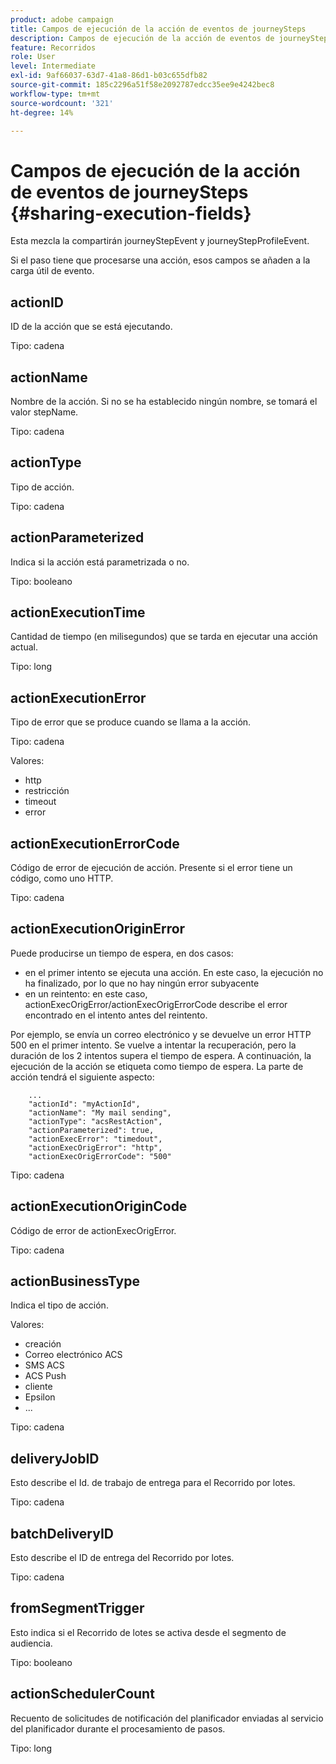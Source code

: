 ```yaml
---
product: adobe campaign
title: Campos de ejecución de la acción de eventos de journeySteps
description: Campos de ejecución de la acción de eventos de journeySteps
feature: Recorridos
role: User
level: Intermediate
exl-id: 9af66037-63d7-41a8-86d1-b03c655dfb82
source-git-commit: 185c2296a51f58e2092787edcc35ee9e4242bec8
workflow-type: tm+mt
source-wordcount: '321'
ht-degree: 14%

---
```


# Campos de ejecución de la acción de eventos de journeySteps {#sharing-execution-fields}

Esta mezcla la compartirán journeyStepEvent y journeyStepProfileEvent.

Si el paso tiene que procesarse una acción, esos campos se añaden a la carga útil de evento.

## actionID

ID de la acción que se está ejecutando.

Tipo: cadena

## actionName

Nombre de la acción. Si no se ha establecido ningún nombre, se tomará el valor stepName.

Tipo: cadena

## actionType

Tipo de acción.

Tipo: cadena

## actionParameterized

Indica si la acción está parametrizada o no.

Tipo: booleano

## actionExecutionTime

Cantidad de tiempo (en milisegundos) que se tarda en ejecutar una acción actual.

Tipo: long

## actionExecutionError

Tipo de error que se produce cuando se llama a la acción.

Tipo: cadena

Valores:
* http
* restricción
* timeout
* error

## actionExecutionErrorCode

Código de error de ejecución de acción. Presente si el error tiene un código, como uno HTTP.

Tipo: cadena

## actionExecutionOriginError

Puede producirse un tiempo de espera, en dos casos:

* en el primer intento se ejecuta una acción. En este caso, la ejecución no ha finalizado, por lo que no hay ningún error subyacente
* en un reintento: en este caso, actionExecOrigError/actionExecOrigErrorCode describe el error encontrado en el intento antes del reintento.

Por ejemplo, se envía un correo electrónico y se devuelve un error HTTP 500 en el primer intento. Se vuelve a intentar la recuperación, pero la duración de los 2 intentos supera el tiempo de espera. A continuación, la ejecución de la acción se etiqueta como tiempo de espera. La parte de acción tendrá el siguiente aspecto:

```
    ...
    "actionId": "myActionId",
    "actionName": "My mail sending",
    "actionType": "acsRestAction",
    "actionParameterized": true,
    "actionExecError": "timedout",
    "actionExecOrigError": "http",
    "actionExecOrigErrorCode": "500"
```

Tipo: cadena

## actionExecutionOriginCode

Código de error de actionExecOrigError.

Tipo: cadena

## actionBusinessType

Indica el tipo de acción.

Valores:

* creación
* Correo electrónico ACS
* SMS ACS
* ACS Push
* cliente
* Epsilon
* ...

Tipo: cadena

## deliveryJobID

Esto describe el Id. de trabajo de entrega para el Recorrido por lotes.

Tipo: cadena

## batchDeliveryID

Esto describe el ID de entrega del Recorrido por lotes.

Tipo: cadena

## fromSegmentTrigger

Esto indica si el Recorrido de lotes se activa desde el segmento de audiencia.

Tipo: booleano

## actionSchedulerCount

Recuento de solicitudes de notificación del planificador enviadas al servicio del planificador durante el procesamiento de pasos.

Tipo: long
